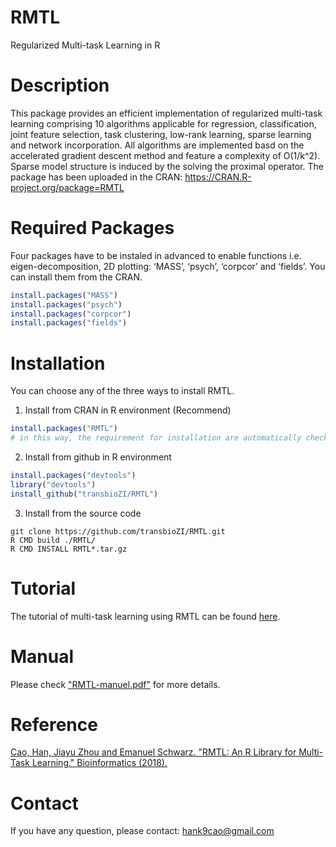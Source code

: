 # RMTL
Regularized Multi-task Learning in R

# Description 
This package provides an efficient implementation of regularized multi-task learning comprising 10 algorithms applicable for regression, classification, joint feature selection, task clustering, low-rank learning, sparse learning and network incorporation. All algorithms are implemented basd on the accelerated gradient descent method and feature a complexity of O(1/k^2). Sparse model structure is induced by the solving the proximal operator. The package has been uploaded in the CRAN:  https://CRAN.R-project.org/package=RMTL

# Required Packages
Four packages have to be instaled in advanced to enable functions i.e. eigen-decomposition, 2D plotting: ‘MASS’, ‘psych’, ‘corpcor’ and ‘fields’. You can install them from the CRAN.
```R
install.packages("MASS")
install.packages("psych")
install.packages("corpcor")
install.packages("fields")
```

# Installation
You can choose any of the three ways to install RMTL.

1) Install from CRAN in R environment (Recommend)
```R
install.packages("RMTL")
# in this way, the requirement for installation are automatically checked.
```

2) Install from github in R environment
```R
install.packages("devtools")
library("devtools")
install_github("transbioZI/RMTL")
```

3) Install from the source code 
```shell
git clone https://github.com/transbioZI/RMTL.git
R CMD build ./RMTL/
R CMD INSTALL RMTL*.tar.gz
```

# Tutorial
The tutorial of multi-task learning using RMTL can be found [here](https://cran.r-project.org/package=RMTL/vignettes/rmtl.html).

# Manual
Please check ["RMTL-manuel.pdf"](https://cran.r-project.org/package=RMTL/RMTL.pdf) for more details.

# Reference
[Cao, Han, Jiayu Zhou and Emanuel Schwarz. "RMTL: An R Library for Multi-Task Learning." Bioinformatics (2018).](https://doi.org/10.1093/bioinformatics/bty831)


# Contact
If you have any question, please contact: hank9cao@gmail.com

